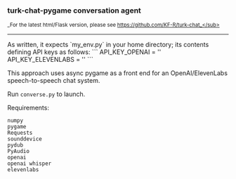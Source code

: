 ### turk-chat-pygame conversation agent
<sub>_For the latest html/Flask version, please see https://github.com/KF-R/turk-chat_</sub>
<hr/>
As written, it expects `my_env.py` in your home directory; its contents defining API keys as follows:
```
API_KEY_OPENAI = '<insert_your_OpenAI_API_key_here>'
API_KEY_ELEVENLABS = '<insert_your_ElevenLabs_API_key_here>'
```

This approach uses async pygame as a front end for an OpenAI/ElevenLabs speech-to-speech chat system.

Run `converse.py` to launch.

Requirements:
```
numpy
pygame
Requests
sounddevice
pydub
PyAudio
openai
openai whisper
elevenlabs
```


